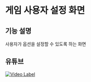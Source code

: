 # 게임 사용자 설정 화면

## 기능 설명
  사용자가 옵션을 설정할 수 있도록 하는 화면  
 
## 유튜브
 [![Video Label](http://img.youtube.com/vi/8lDA43NEMFA/0.jpg)](https://youtu.be/8lDA43NEMFA)


